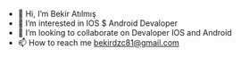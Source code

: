 - 👋 Hi, I’m Bekir Atılmış
- 👀 I’m interested in IOS $ Android Devaloper 
- 💞️ I’m looking to collaborate on Devaloper IOS and Android 
- 📫 How to reach me bekirdzc81@gmail.com

<!---
Bekirdzc/Bekirdzc is a ✨ special ✨ repository because its `README.md` (this file) appears on your GitHub profile.
You can click the Preview link to take a look at your changes.
--->
